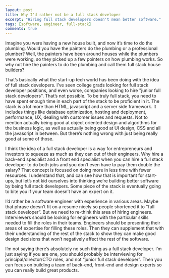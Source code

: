 ```yaml
---
layout: post
title: Why I'd rather not be a full stack developer
excerpt: "Hiring full stack developers doesn't mean better software."
tags: [software, engineer, full-stack]
comments: true
---
```


Imagine you were having a new house built, and now it’s time to do the plumbing. Would you have the painters do the plumbing or a professional plumber? Well, the painters have been around houses while the plumbers were working, so they picked up a few pointers on how plumbing works. So why not hire the painters to do the plumbing and call them full stack house builders?

That’s basically what the start-up tech world has been doing with the idea of full stack developers. I’ve seen college grads looking for full stack developer positions, and even worse, companies looking to hire "junior full stack developers". That’s not possible. To be truly full stack, you need to have spent enough time in each part of the stack to be proficient in it. The stack is a lot more than HTML, javascript and a server side framework. It includes things like database optimization, hosting and deployment, performance, UX, dealing with customer issues and requests. Not to mention actually being good at object oriented design and algorithms for the business logic, as well as actually being good at UI design, CSS and all the javascript in between. But there’s nothing wrong with just being really good at some of those.

I think the idea of a full stack developer is a way for entrepreneurs and investors to squeeze as much as they can out of their engineers. Why hire a back-end specialist and a front end specialist when you can hire a full stack developer to do both jobs and you don’t even have to pay them double the salary? That concept is focused on doing more in less time with fewer resources. I understand that, and can see how that is important for start-ups, but let’s not kid ourselves into thinking we’re building better software by being full stack developers. Some piece of the stack is eventually going to bite you if your team doesn’t have an expert on it.

I’d rather be a software engineer with experience in various areas. Maybe that phrase doesn’t fit on a resume nicely so people shortened it to "full stack developer”. But we need to re-think this area of hiring engineers. Interviewers should be looking for engineers with the particular skills needed to fill the roles in their teams. Engineers should be presenting their areas of expertise for filling these roles. Then they can supplement that with their understanding of the rest of the stack to show they can make good design decisions that won’t negatively affect the rest of the software.

I’m not saying there’s absolutely no such thing as a full stack developer. I’m just saying if you are one, you should probably be interviewing for principal/director/CTO roles, and not “junior full stack developer”. Then you can focus on building a team of back-end, front-end and design experts so you can really build great products.